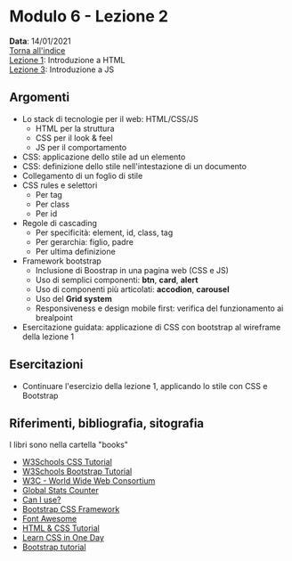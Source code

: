 # Modulo 6 - Lezione 2

__Data__: 14/01/2021  
[Torna all'indice](/README.md)  
[Lezione 1](/modulo-06/lezione-1.md): Introduzione a HTML  
[Lezione 3](/modulo-06/lezione-3.md): Introduzione a JS    

## Argomenti

- Lo stack di tecnologie per il web: HTML/CSS/JS
  - HTML per la struttura
  - CSS per il look & feel
  - JS per il comportamento
- CSS: applicazione dello stile ad un elemento
- CSS: definizione dello stile nell'intestazione di un documento
- Collegamento di un foglio di stile
- CSS rules e selettori
  - Per tag
  - Per class
  - Per id
- Regole di cascading
  - Per specificità: element, id, class, tag
  - Per gerarchia: figlio, padre
  - Per ultima definizione
- Framework bootstrap
  - Inclusione di Boostrap in una pagina web (CSS e JS)
  - Uso di semplici componenti: __btn__, __card__, __alert__
  - Uso di componenti più articolati: __accodion__, __carousel__
  - Uso del __Grid system__
  - Responsiveness e design mobile first: verifica del funzionamento ai brealpoint
- Esercitazione guidata: applicazione di CSS con bootstrap al wireframe della lezione 1

## Esercitazioni

- Continuare l'esercizio della lezione 1, applicando lo stile con CSS e Bootstrap

## Riferimenti, bibliografia, sitografia

I libri sono nella cartella "books"

- [W3Schools CSS Tutorial](https://www.w3schools.com/css/default.asp)
- [W3Schools Bootstrap Tutorial](https://www.w3schools.com/bootstrap/bootstrap_ver.asp)
- [W3C - World Wide Web Consortium](https://www.w3.org/)
- [Global Stats Counter](https://gs.statcounter.com/)
- [Can I use?](https://caniuse.com/)
- [Bootstrap CSS Framework](https://getbootstrap.com/)
- [Font Awesome](https://fontawesome.com/)
- [HTML & CSS Tutorial](/books/duckett.pdf)
- [Learn CSS in One Day](/books/Learn%20CSS%20in%20One%20Day%20and%20Learn%20It%20Well.pdf)
- [Bootstrap tutorial](/books/bootstrap_tutorial.pdf)

